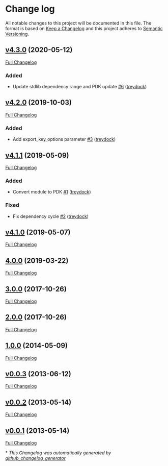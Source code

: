 # Change log

All notable changes to this project will be documented in this file. The format is based on [Keep a Changelog](http://keepachangelog.com/en/1.0.0/) and this project adheres to [Semantic Versioning](http://semver.org).

## [v4.3.0](https://github.com/treydock/puppet-module-root/tree/v4.3.0) (2020-05-12)

[Full Changelog](https://github.com/treydock/puppet-module-root/compare/v4.2.0...v4.3.0)

### Added

- Update stdlib dependency range and PDK update [\#6](https://github.com/treydock/puppet-module-root/pull/6) ([treydock](https://github.com/treydock))

## [v4.2.0](https://github.com/treydock/puppet-module-root/tree/v4.2.0) (2019-10-03)

[Full Changelog](https://github.com/treydock/puppet-module-root/compare/v4.1.1...v4.2.0)

### Added

- Add export\_key\_options parameter [\#3](https://github.com/treydock/puppet-module-root/pull/3) ([treydock](https://github.com/treydock))

## [v4.1.1](https://github.com/treydock/puppet-module-root/tree/v4.1.1) (2019-05-09)

[Full Changelog](https://github.com/treydock/puppet-module-root/compare/v4.1.0...v4.1.1)

### Added

- Convert module to PDK [\#1](https://github.com/treydock/puppet-module-root/pull/1) ([treydock](https://github.com/treydock))

### Fixed

- Fix dependency cycle [\#2](https://github.com/treydock/puppet-module-root/pull/2) ([treydock](https://github.com/treydock))

## [v4.1.0](https://github.com/treydock/puppet-module-root/tree/v4.1.0) (2019-05-07)

[Full Changelog](https://github.com/treydock/puppet-module-root/compare/4.0.0...v4.1.0)

## [4.0.0](https://github.com/treydock/puppet-module-root/tree/4.0.0) (2019-03-22)

[Full Changelog](https://github.com/treydock/puppet-module-root/compare/3.0.0...4.0.0)

## [3.0.0](https://github.com/treydock/puppet-module-root/tree/3.0.0) (2017-10-26)

[Full Changelog](https://github.com/treydock/puppet-module-root/compare/2.0.0...3.0.0)

## [2.0.0](https://github.com/treydock/puppet-module-root/tree/2.0.0) (2017-10-26)

[Full Changelog](https://github.com/treydock/puppet-module-root/compare/1.0.0...2.0.0)

## [1.0.0](https://github.com/treydock/puppet-module-root/tree/1.0.0) (2014-05-09)

[Full Changelog](https://github.com/treydock/puppet-module-root/compare/v0.0.3...1.0.0)

## [v0.0.3](https://github.com/treydock/puppet-module-root/tree/v0.0.3) (2013-06-12)

[Full Changelog](https://github.com/treydock/puppet-module-root/compare/v0.0.2...v0.0.3)

## [v0.0.2](https://github.com/treydock/puppet-module-root/tree/v0.0.2) (2013-05-14)

[Full Changelog](https://github.com/treydock/puppet-module-root/compare/v0.0.1...v0.0.2)

## [v0.0.1](https://github.com/treydock/puppet-module-root/tree/v0.0.1) (2013-05-14)

[Full Changelog](https://github.com/treydock/puppet-module-root/compare/c5c86cb5c420afe804a18e68f626a44d111af4e4...v0.0.1)



\* *This Changelog was automatically generated by [github_changelog_generator](https://github.com/skywinder/Github-Changelog-Generator)*
